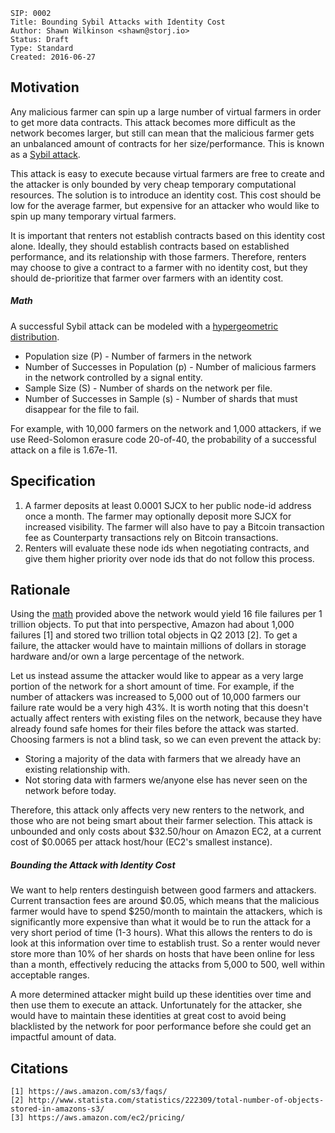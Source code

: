 ```
SIP: 0002
Title: Bounding Sybil Attacks with Identity Cost
Author: Shawn Wilkinson <shawn@storj.io>
Status: Draft
Type: Standard
Created: 2016-06-27
```

## Motivation
Any malicious farmer can spin up a large number of virtual farmers in order to get more data contracts. This attack becomes more difficult as the network becomes larger, but still can mean that the malicious farmer gets an unbalanced amount of contracts for her size/performance. This is known as a [Sybil attack](https://en.wikipedia.org/wiki/Sybil_attack).

This attack is easy to execute because virtual farmers are free to create and the attacker is only bounded by very cheap temporary computational resources. The solution is to introduce an identity cost. This cost should be low for the average farmer, but expensive for an attacker who would like to spin up many temporary virtual farmers.

It is important that renters not establish contracts based on this identity cost alone. Ideally, they should establish contracts based on established performance, and its relationship with those farmers. Therefore, renters may choose to give a contract to a farmer with no identity cost, but they should de-prioritize that farmer over farmers with an identity cost.

##### Math
A successful Sybil attack can be modeled with a [hypergeometric distribution](https://www.geneprof.org/GeneProf/tools/hypergeometric.jsp).

- Population size (P) - Number of farmers in the network
- Number of Successes in Population (p) - Number of malicious farmers in the network controlled by a signal entity.
- Sample Size (S) - Number of shards on the network per file.
- Number of Successes in Sample (s) - Number of shards that must disappear for the file to fail.


For example, with 10,000 farmers on the network and 1,000 attackers, if we use Reed-Solomon erasure code 20-of-40, the probability of a successful attack on a file is 1.67e-11.

## Specification
1. A farmer deposits at least 0.0001 SJCX to her public node-id address once a month. The farmer may optionally deposit more SJCX for increased visibility. The farmer will also have to pay a Bitcoin transaction fee as Counterparty transactions rely on Bitcoin transactions.
2. Renters will evaluate these node ids when negotiating contracts, and give them higher priority over node ids that do not follow this process.

## Rationale
Using the [math](#math) provided above the network would yield 16 file failures per 1 trillion objects. To put that into perspective, Amazon had about 1,000 failures [1] and stored two trillion total objects in Q2 2013 [2]. To get a failure, the attacker would have to maintain millions of dollars in storage hardware and/or own a large percentage of the network.

Let us instead assume the attacker would like to appear as a very large portion of the network for a short amount of time. For example, if the number of attackers was increased to 5,000 out of 10,000 farmers our failure rate would be a very high 43%. It is worth noting that this doesn't actually affect renters with existing files on the network, because they have already found safe homes for their files before the attack was started. Choosing farmers is not a blind task, so we can even prevent the attack by:

 - Storing a majority of the data with farmers that we already have an existing relationship with.
 - Not storing data with farmers we/anyone else has never seen on the network before today.

Therefore, this attack only affects very new renters to the network, and those who are not being smart about their farmer selection. This attack is unbounded and only costs about $32.50/hour on Amazon EC2, at a current cost of $0.0065 per attack host/hour (EC2's smallest instance).

##### Bounding the Attack with Identity Cost
We want to help renters destinguish between good farmers and attackers. Current transaction fees are around $0.05, which means that the malicious farmer would have to spend $250/month to maintain the attackers, which is significantly more expensive than what it would be to run the attack for a very short period of time (1-3 hours). What this allows the renters to do is look at this information over time to establish trust. So a renter would never store more than 10% of her shards on hosts that have been online for less than a month, effectively reducing the attacks from 5,000 to 500, well within acceptable ranges.

A more determined attacker might build up these identities over time and then use them to execute an attack. Unfortunately for the attacker, she would have to maintain these identities at great cost to avoid being blacklisted by the network for poor performance before she could get an impactful amount of data.  


## Citations
```
[1] https://aws.amazon.com/s3/faqs/
[2] http://www.statista.com/statistics/222309/total-number-of-objects-stored-in-amazons-s3/
[3] https://aws.amazon.com/ec2/pricing/
```
